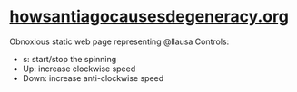 # [howsantiagocausesdegeneracy.org](howsantiagocausesdegeneracy.org)
Obnoxious static web page representing @llausa
Controls:
- s: start/stop the spinning
- Up: increase clockwise speed
- Down: increase anti-clockwise speed
